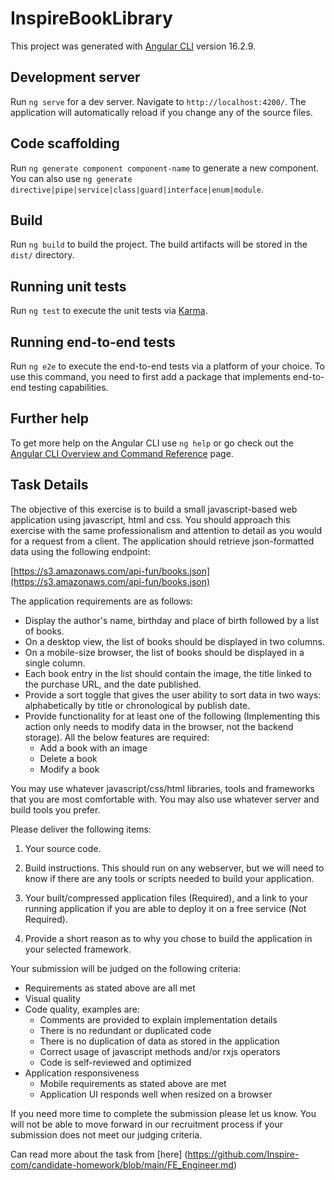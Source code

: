 # InspireBookLibrary

This project was generated with [Angular CLI](https://github.com/angular/angular-cli) version 16.2.9.

## Development server

Run `ng serve` for a dev server. Navigate to `http://localhost:4200/`. The application will automatically reload if you change any of the source files.

## Code scaffolding

Run `ng generate component component-name` to generate a new component. You can also use `ng generate directive|pipe|service|class|guard|interface|enum|module`.

## Build

Run `ng build` to build the project. The build artifacts will be stored in the `dist/` directory.

## Running unit tests

Run `ng test` to execute the unit tests via [Karma](https://karma-runner.github.io).

## Running end-to-end tests

Run `ng e2e` to execute the end-to-end tests via a platform of your choice. To use this command, you need to first add a package that implements end-to-end testing capabilities.

## Further help

To get more help on the Angular CLI use `ng help` or go check out the [Angular CLI Overview and Command Reference](https://angular.io/cli) page.

## Task Details

The objective of this exercise is to build a small javascript-based web application using javascript, html and css. You should approach this exercise with the same professionalism and attention to detail as you would for a request from a client.
The application should retrieve json-formatted data using the following endpoint:

[https://s3.amazonaws.com/api-fun/books.json](https://s3.amazonaws.com/api-fun/books.json)

The application requirements are as follows:

- Display the author's name, birthday and place of birth followed by a list of books.
- On a desktop view, the list of books should be displayed in two columns.
- On a mobile-size browser, the list of books should be displayed in a single column.
- Each book entry in the list should contain the image, the title linked to the purchase URL, and the date published.
- Provide a sort toggle that gives the user ability to sort data in two ways: alphabetically by title or chronological by publish date.
- Provide functionality for at least one of the following (Implementing this action only needs to modify data in the browser, not the backend storage). All the below features are required:
    - Add a book with an image
    - Delete a book
    - Modify a book

You may use whatever javascript/css/html libraries, tools and frameworks that you are most comfortable with. You may also use whatever server and build tools you prefer.

Please deliver the following items:

1. Your source code.

2. Build instructions. This should run on any webserver, but we will need to know if there are any tools or scripts needed to build your application.

3. Your built/compressed application files (Required), and a link to your running application if you are able to deploy it on a free service (Not Required).

4. Provide a short reason as to why you chose to build the application in your selected framework.

Your submission will be judged on the following criteria:

- Requirements as stated above are all met
- Visual quality
- Code quality, examples are:
    - Comments are provided to explain implementation details
    - There is no redundant or duplicated code
    - There is no duplication of data as stored in the application
    - Correct usage of javascript methods and/or rxjs operators
    - Code is self-reviewed and optimized
- Application responsiveness
    - Mobile requirements as stated above are met
    - Application UI responds well when resized on a browser

If you need more time to complete the submission please let us know. You will not be able to move forward in our recruitment process if your submission does not meet our judging criteria.

Can read more about the task from [here] (https://github.com/Inspire-com/candidate-homework/blob/main/FE_Engineer.md)